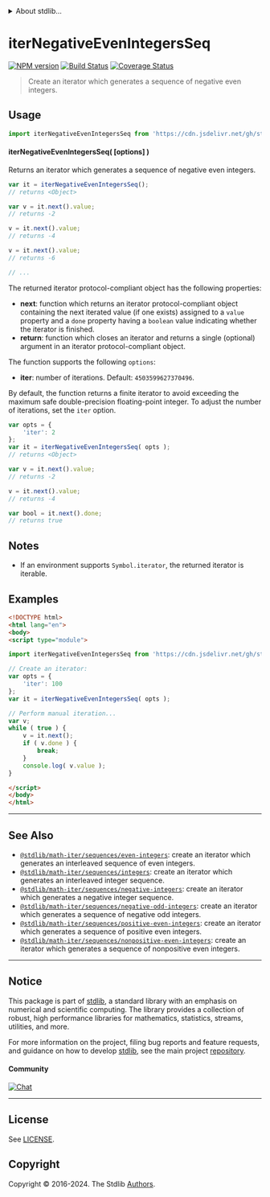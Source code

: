 <!--

@license Apache-2.0

Copyright (c) 2020 The Stdlib Authors.

Licensed under the Apache License, Version 2.0 (the "License");
you may not use this file except in compliance with the License.
You may obtain a copy of the License at

   http://www.apache.org/licenses/LICENSE-2.0

Unless required by applicable law or agreed to in writing, software
distributed under the License is distributed on an "AS IS" BASIS,
WITHOUT WARRANTIES OR CONDITIONS OF ANY KIND, either express or implied.
See the License for the specific language governing permissions and
limitations under the License.

-->


<details>
  <summary>
    About stdlib...
  </summary>
  <p>We believe in a future in which the web is a preferred environment for numerical computation. To help realize this future, we've built stdlib. stdlib is a standard library, with an emphasis on numerical and scientific computation, written in JavaScript (and C) for execution in browsers and in Node.js.</p>
  <p>The library is fully decomposable, being architected in such a way that you can swap out and mix and match APIs and functionality to cater to your exact preferences and use cases.</p>
  <p>When you use stdlib, you can be absolutely certain that you are using the most thorough, rigorous, well-written, studied, documented, tested, measured, and high-quality code out there.</p>
  <p>To join us in bringing numerical computing to the web, get started by checking us out on <a href="https://github.com/stdlib-js/stdlib">GitHub</a>, and please consider <a href="https://opencollective.com/stdlib">financially supporting stdlib</a>. We greatly appreciate your continued support!</p>
</details>

# iterNegativeEvenIntegersSeq

[![NPM version][npm-image]][npm-url] [![Build Status][test-image]][test-url] [![Coverage Status][coverage-image]][coverage-url] <!-- [![dependencies][dependencies-image]][dependencies-url] -->

> Create an iterator which generates a sequence of negative even integers.

<!-- Section to include introductory text. Make sure to keep an empty line after the intro `section` element and another before the `/section` close. -->

<section class="intro">

</section>

<!-- /.intro -->

<!-- Package usage documentation. -->



<section class="usage">

## Usage

<!-- eslint-disable id-length -->

```javascript
import iterNegativeEvenIntegersSeq from 'https://cdn.jsdelivr.net/gh/stdlib-js/math-iter-sequences-negative-even-integers@esm/index.mjs';
```

#### iterNegativeEvenIntegersSeq( \[options] )

Returns an iterator which generates a sequence of negative even integers.

<!-- eslint-disable id-length -->

```javascript
var it = iterNegativeEvenIntegersSeq();
// returns <Object>

var v = it.next().value;
// returns -2

v = it.next().value;
// returns -4

v = it.next().value;
// returns -6

// ...
```

The returned iterator protocol-compliant object has the following properties:

-   **next**: function which returns an iterator protocol-compliant object containing the next iterated value (if one exists) assigned to a `value` property and a `done` property having a `boolean` value indicating whether the iterator is finished.
-   **return**: function which closes an iterator and returns a single (optional) argument in an iterator protocol-compliant object.

The function supports the following `options`:

-   **iter**: number of iterations. Default: `4503599627370496`.

By default, the function returns a finite iterator to avoid exceeding the maximum safe double-precision floating-point integer. To adjust the number of iterations, set the `iter` option.

<!-- eslint-disable id-length -->

```javascript
var opts = {
    'iter': 2
};
var it = iterNegativeEvenIntegersSeq( opts );
// returns <Object>

var v = it.next().value;
// returns -2

v = it.next().value;
// returns -4

var bool = it.next().done;
// returns true
```

</section>

<!-- /.usage -->

<!-- Package usage notes. Make sure to keep an empty line after the `section` element and another before the `/section` close. -->

<section class="notes">

## Notes

-   If an environment supports `Symbol.iterator`, the returned iterator is iterable.

</section>

<!-- /.notes -->

<!-- Package usage examples. -->

<section class="examples">

## Examples

<!-- eslint no-undef: "error" -->

<!-- eslint-disable id-length -->

```html
<!DOCTYPE html>
<html lang="en">
<body>
<script type="module">

import iterNegativeEvenIntegersSeq from 'https://cdn.jsdelivr.net/gh/stdlib-js/math-iter-sequences-negative-even-integers@esm/index.mjs';

// Create an iterator:
var opts = {
    'iter': 100
};
var it = iterNegativeEvenIntegersSeq( opts );

// Perform manual iteration...
var v;
while ( true ) {
    v = it.next();
    if ( v.done ) {
        break;
    }
    console.log( v.value );
}

</script>
</body>
</html>
```

</section>

<!-- /.examples -->

<!-- Section to include cited references. If references are included, add a horizontal rule *before* the section. Make sure to keep an empty line after the `section` element and another before the `/section` close. -->

<section class="references">

</section>

<!-- /.references -->

<!-- Section for related `stdlib` packages. Do not manually edit this section, as it is automatically populated. -->

<section class="related">

* * *

## See Also

-   <span class="package-name">[`@stdlib/math-iter/sequences/even-integers`][@stdlib/math/iter/sequences/even-integers]</span><span class="delimiter">: </span><span class="description">create an iterator which generates an interleaved sequence of even integers.</span>
-   <span class="package-name">[`@stdlib/math-iter/sequences/integers`][@stdlib/math/iter/sequences/integers]</span><span class="delimiter">: </span><span class="description">create an iterator which generates an interleaved integer sequence.</span>
-   <span class="package-name">[`@stdlib/math-iter/sequences/negative-integers`][@stdlib/math/iter/sequences/negative-integers]</span><span class="delimiter">: </span><span class="description">create an iterator which generates a negative integer sequence.</span>
-   <span class="package-name">[`@stdlib/math-iter/sequences/negative-odd-integers`][@stdlib/math/iter/sequences/negative-odd-integers]</span><span class="delimiter">: </span><span class="description">create an iterator which generates a sequence of negative odd integers.</span>
-   <span class="package-name">[`@stdlib/math-iter/sequences/positive-even-integers`][@stdlib/math/iter/sequences/positive-even-integers]</span><span class="delimiter">: </span><span class="description">create an iterator which generates a sequence of positive even integers.</span>
-   <span class="package-name">[`@stdlib/math-iter/sequences/nonpositive-even-integers`][@stdlib/math/iter/sequences/nonpositive-even-integers]</span><span class="delimiter">: </span><span class="description">create an iterator which generates a sequence of nonpositive even integers.</span>

</section>

<!-- /.related -->

<!-- Section for all links. Make sure to keep an empty line after the `section` element and another before the `/section` close. -->


<section class="main-repo" >

* * *

## Notice

This package is part of [stdlib][stdlib], a standard library with an emphasis on numerical and scientific computing. The library provides a collection of robust, high performance libraries for mathematics, statistics, streams, utilities, and more.

For more information on the project, filing bug reports and feature requests, and guidance on how to develop [stdlib][stdlib], see the main project [repository][stdlib].

#### Community

[![Chat][chat-image]][chat-url]

---

## License

See [LICENSE][stdlib-license].


## Copyright

Copyright &copy; 2016-2024. The Stdlib [Authors][stdlib-authors].

</section>

<!-- /.stdlib -->

<!-- Section for all links. Make sure to keep an empty line after the `section` element and another before the `/section` close. -->

<section class="links">

[npm-image]: http://img.shields.io/npm/v/@stdlib/math-iter-sequences-negative-even-integers.svg
[npm-url]: https://npmjs.org/package/@stdlib/math-iter-sequences-negative-even-integers

[test-image]: https://github.com/stdlib-js/math-iter-sequences-negative-even-integers/actions/workflows/test.yml/badge.svg?branch=main
[test-url]: https://github.com/stdlib-js/math-iter-sequences-negative-even-integers/actions/workflows/test.yml?query=branch:main

[coverage-image]: https://img.shields.io/codecov/c/github/stdlib-js/math-iter-sequences-negative-even-integers/main.svg
[coverage-url]: https://codecov.io/github/stdlib-js/math-iter-sequences-negative-even-integers?branch=main

<!--

[dependencies-image]: https://img.shields.io/david/stdlib-js/math-iter-sequences-negative-even-integers.svg
[dependencies-url]: https://david-dm.org/stdlib-js/math-iter-sequences-negative-even-integers/main

-->

[chat-image]: https://img.shields.io/gitter/room/stdlib-js/stdlib.svg
[chat-url]: https://app.gitter.im/#/room/#stdlib-js_stdlib:gitter.im

[stdlib]: https://github.com/stdlib-js/stdlib

[stdlib-authors]: https://github.com/stdlib-js/stdlib/graphs/contributors

[umd]: https://github.com/umdjs/umd
[es-module]: https://developer.mozilla.org/en-US/docs/Web/JavaScript/Guide/Modules

[deno-url]: https://github.com/stdlib-js/math-iter-sequences-negative-even-integers/tree/deno
[deno-readme]: https://github.com/stdlib-js/math-iter-sequences-negative-even-integers/blob/deno/README.md
[umd-url]: https://github.com/stdlib-js/math-iter-sequences-negative-even-integers/tree/umd
[umd-readme]: https://github.com/stdlib-js/math-iter-sequences-negative-even-integers/blob/umd/README.md
[esm-url]: https://github.com/stdlib-js/math-iter-sequences-negative-even-integers/tree/esm
[esm-readme]: https://github.com/stdlib-js/math-iter-sequences-negative-even-integers/blob/esm/README.md
[branches-url]: https://github.com/stdlib-js/math-iter-sequences-negative-even-integers/blob/main/branches.md

[stdlib-license]: https://raw.githubusercontent.com/stdlib-js/math-iter-sequences-negative-even-integers/main/LICENSE

<!-- <related-links> -->

[@stdlib/math/iter/sequences/even-integers]: https://github.com/stdlib-js/math-iter-sequences-even-integers/tree/esm

[@stdlib/math/iter/sequences/integers]: https://github.com/stdlib-js/math-iter-sequences-integers/tree/esm

[@stdlib/math/iter/sequences/negative-integers]: https://github.com/stdlib-js/math-iter-sequences-negative-integers/tree/esm

[@stdlib/math/iter/sequences/negative-odd-integers]: https://github.com/stdlib-js/math-iter-sequences-negative-odd-integers/tree/esm

[@stdlib/math/iter/sequences/positive-even-integers]: https://github.com/stdlib-js/math-iter-sequences-positive-even-integers/tree/esm

[@stdlib/math/iter/sequences/nonpositive-even-integers]: https://github.com/stdlib-js/math-iter-sequences-nonpositive-even-integers/tree/esm

<!-- </related-links> -->

</section>

<!-- /.links -->
